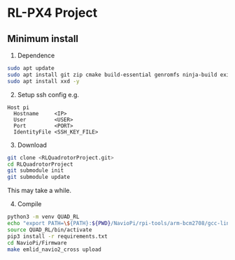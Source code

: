 # RL-PX4 Project

## Minimum install
1. Dependence
```bash
sudo apt update 
sudo apt install git zip cmake build-essential genromfs ninja-build exiftool astyle -y
sudo apt install xxd -y
```

2. Setup ssh config
e.g.
```hash
Host pi
  Hostname     <IP>
  User         <USER>
  Port         <PORT>
  IdentityFile <SSH_KEY_FILE>
```


3. Download
```bash
git clone <RLQuadrotorProject.git>
cd RLQuadrotorProject
git submodule init
git submodule update
```
This may take a while.


4. Compile
```bash
python3 -m venv QUAD_RL
echo "export PATH=\${PATH}:${PWD}/NavioPi/rpi-tools/arm-bcm2708/gcc-linaro-arm-linux-gnueabihf-raspbian-x64/bin" >> QUAD_RL/bin/activate
source QUAD_RL/bin/activate
pip3 install -r requirements.txt
cd NavioPi/Firmware
make emlid_navio2_cross upload
```
